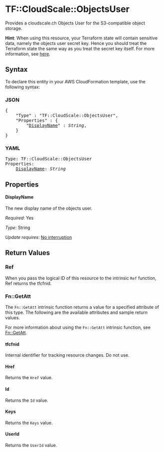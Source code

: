 # TF::CloudScale::ObjectsUser

Provides a cloudscale.ch Objects User for the S3-compatible object storage.

**Hint**: When using this resource, your Terraform state will contain sensitive data, namely the objects user secret
key. Hence you should treat the Terraform state the same way as you treat the secret key itself. For more
information, see <a href="/docs/state/sensitive-data.html">here</a>.

## Syntax

To declare this entity in your AWS CloudFormation template, use the following syntax:

### JSON

<pre>
{
    "Type" : "TF::CloudScale::ObjectsUser",
    "Properties" : {
        "<a href="#displayname" title="DisplayName">DisplayName</a>" : <i>String</i>,
    }
}
</pre>

### YAML

<pre>
Type: TF::CloudScale::ObjectsUser
Properties:
    <a href="#displayname" title="DisplayName">DisplayName</a>: <i>String</i>
</pre>

## Properties

#### DisplayName

The new display name of the objects user.

_Required_: Yes

_Type_: String

_Update requires_: [No interruption](https://docs.aws.amazon.com/AWSCloudFormation/latest/UserGuide/using-cfn-updating-stacks-update-behaviors.html#update-no-interrupt)

## Return Values

### Ref

When you pass the logical ID of this resource to the intrinsic `Ref` function, Ref returns the tfcfnid.

### Fn::GetAtt

The `Fn::GetAtt` intrinsic function returns a value for a specified attribute of this type. The following are the available attributes and sample return values.

For more information about using the `Fn::GetAtt` intrinsic function, see [Fn::GetAtt](https://docs.aws.amazon.com/AWSCloudFormation/latest/UserGuide/intrinsic-function-reference-getatt.html).

#### tfcfnid

Internal identifier for tracking resource changes. Do not use.

#### Href

Returns the <code>Href</code> value.

#### Id

Returns the <code>Id</code> value.

#### Keys

Returns the <code>Keys</code> value.

#### UserId

Returns the <code>UserId</code> value.

